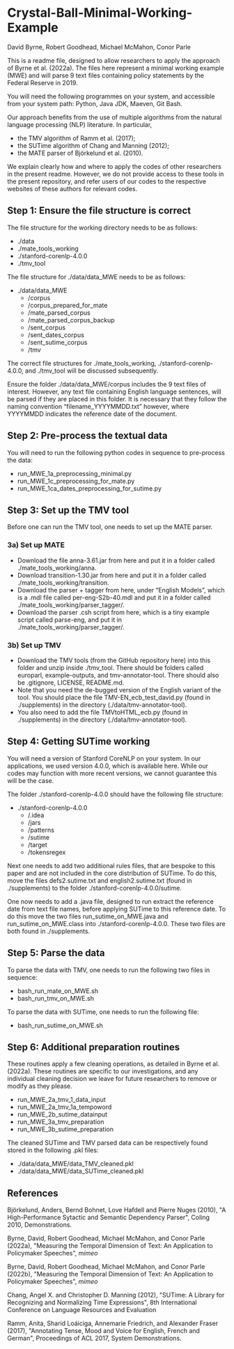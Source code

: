 # Crystal-Ball-Minimal-Working-Example

David Byrne, Robert Goodhead, Michael McMahon, Conor Parle

This is a readme file, designed to allow researchers to apply the approach of Byrne et al. (2022a). The files here represent a minimal working example (MWE) and will parse 9 text files containing policy statements by the Federal Reserve in 2019.

You will need the following programmes on your system, and accessible from your system path: Python, Java JDK, Maeven, Git Bash.

Our approach benefits from the use of multiple algorithms from the natural language processing (NLP) literature. In particular,

- the TMV algorithm of Ramm et al. (2017);
- the SUTime algorithm of Chang and Manning (2012);
- the MATE parser of Björkelund et al. (2010).

We explain clearly how and where to apply the codes of other researchers in the present readme. However, we do not provide access to these tools in the present repository, and refer users of our codes to the respective websites of these authors for relevant codes.

## Step 1: Ensure the file structure is correct

The file structure for the working directory needs to be as follows:
-	./data
-	./mate_tools_working
-	./stanford-corenlp-4.0.0
-	./tmv_tool

The file structure for ./data/data_MWE needs to be as follows:
- ./data/data_MWE
  - /corpus
  - /corpus_prepared_for_mate
  - /mate_parsed_corpus
  - /mate_parsed_corpus_backup
  - /sent_corpus
  - /sent_dates_corpus
  - /sent_sutime_corpus
  - /tmv

The correct file structures for ./mate_tools_working, ./stanford-corenlp-4.0.0, and ./tmv_tool will be discussed subsequently.

Ensure the folder ./data/data_MWE/corpus includes the 9 text files of interest. However, any text file containing English language sentences, will be parsed if they are placed in this folder. It is necessary that they follow the naming convention “filename_YYYYMMDD.txt” however, where YYYYMMDD indicates the reference date of the document.

## Step 2: Pre-process the textual data

You will need to run the following python codes in sequence to pre-process the data:
-	run_MWE_1a_preprocessing_minimal.py
-	run_MWE_1c_preprocessing_for_mate.py
-	run_MWE_1ca_dates_preprocessing_for_sutime.py

## Step 3: Set up the TMV tool

Before one can run the TMV tool, one needs to set up the MATE parser.

### 3a) Set up MATE

-	Download the file anna-3.61.jar from here and put it in a folder called ./mate_tools_working/anna.
-	Download transition-1.30.jar from here and put it in a folder called ./mate_tools_working/transition.
-	Download the parser + tagger from here, under “English Models”, which is a .mdl file called per-eng-S2b-40.mdl and put it in a folder called ./mate_tools_working/parser_tagger/.
-	Download the parser .csh script from here, which is a tiny example script called parse-eng, and put it in ./mate_tools_working/parser_tagger/.

### 3b) Set up TMV

-	Download the TMV tools (from the GitHub repository here) into this folder and unzip inside ./tmv_tool. There should be folders called europarl, example-outputs, and tmv-annotator-tool. There should also be .gitignore, LICENSE, README.md.
-	Note that you need the de-bugged version of the English variant of the tool. You should place the file TMV-EN_ecb_test_david.py (found in ./supplements) in the directory (./data/tmv-annotator-tool).
-	You also need to add the file TMVtoHTML_ecb.py (found in ./supplements) in the directory (./data/tmv-annotator-tool).

## Step 4: Getting SUTime working

You will need a version of Stanford CoreNLP on your system. In our applications, we used version 4.0.0, which is available here. While our codes may function with more recent versions, we cannot guarantee this will be the case.

The folder ./stanford-corenlp-4.0.0 should have the following file structure:
- ./stanford-corenlp-4.0.0
   - /.idea
   - /jars
   - /patterns
   - /sutime
   - /target
   - /tokensregex

Next one needs to add two additional rules files, that are bespoke to this paper and are not included in the core distribution of SUTime. To do this, move the files defs2.sutime.txt and english2.sutime.txt (found in ./supplements) to the folder ./stanford-corenlp-4.0.0/sutime.

One now needs to add a .java file, designed to run extract the reference date from text file names, before applying SUTime to this reference date. To do this move the two files run_sutime_on_MWE.java and run_sutime_on_MWE.class into ./stanford-corenlp-4.0.0. These two files are both found in ./supplements.

## Step 5: Parse the data

To parse the data with TMV, one needs to run the following two files in sequence:
-	bash_run_mate_on_MWE.sh
-	bash_run_tmv_on_MWE.sh

To parse the data with SUTime, one needs to run the following file:
-	bash_run_sutime_on_MWE.sh

## Step 6: Additional preparation routines

These routines apply a few cleaning operations, as detailed in Byrne et al. (2022a). These routines are specific to our investigations, and any individual cleaning decision we leave for future researchers to remove or modify as they please.
-	run_MWE_2a_tmv_1_data_input 
-	run_MWE_2a_tmv_1a_tempoword
-	run_MWE_2b_sutime_datainput
-	run_MWE_3a_tmv_preparation
-	run_MWE_3b_sutime_preparation

The cleaned SUTime and TMV parsed data can be respectively found stored in the following .pkl files:
-	./data/data_MWE/data_TMV_cleaned.pkl
-	./data/data_MWE/data_SUTime_cleaned.pkl

## References

Björkelund, Anders, Bernd Bohnet, Love Hafdell and Pierre Nuges (2010), "A High-Performance Sytactic and Semantic Dependency Parser", Coling 2010, Demonstrations.

Byrne, David, Robert Goodhead, Michael McMahon, and Conor Parle (2022a), "Measuring the Temporal Dimension of Text: An Application to Policymaker Speeches", *mimeo*

Byrne, David, Robert Goodhead, Michael McMahon, and Conor Parle (2022b), "Measuring the Temporal Dimension of Text: An Application to Policymaker Speeches", *mimeo*

Chang, Angel X. and Christopher D. Manning (2012), "SUTime: A Library for Recognizing and Normalizing Time Expressions", 8th International Conference on Language Resources and Evaluation

Ramm, Anita, Sharid Loáiciga, Annemarie Friedrich, and Alexander Fraser (2017), "Annotating Tense, Mood and Voice for English, French and German", Proceedings of ACL 2017, System Demonstrations.
